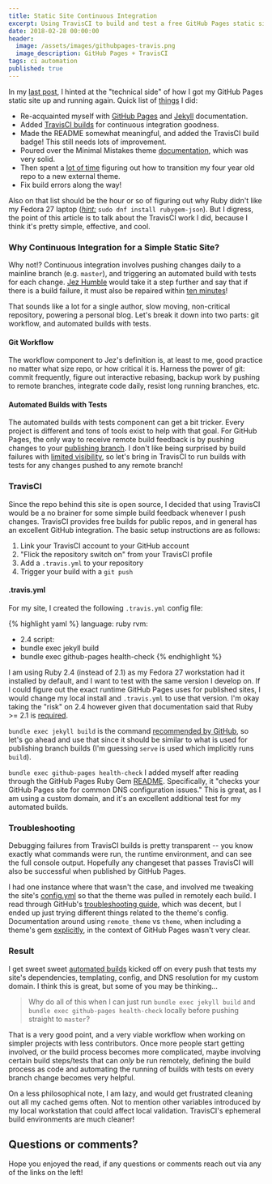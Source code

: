 ```yaml
---
title: Static Site Continuous Integration
excerpt: Using TravisCI to build and test a free GitHub Pages static site
date: 2018-02-28 00:00:00
header:
  image: /assets/images/githubpages-travis.png
  image_description: GitHub Pages + TravisCI
tags: ci automation
published: true
---
```


In my [last post](https://dailyherold.io/2018/01/25/return-of-the-static-site/), I hinted at the "technical side" of how I got my GitHub Pages static site up and running again. Quick list of [things](https://github.com/dailyherold/dailyherold.github.io/compare/9c02c509e2a6b85a7c749248751ede1266d2e6eb...master) I did:

- Re-acquainted myself with [GitHub Pages](https://help.github.com/articles/using-jekyll-as-a-static-site-generator-with-github-pages/) and [Jekyll](https://jekyllrb.com/docs/home/) documentation.
- Added [TravisCI builds](https://travis-ci.com/dailyherold/dailyherold.github.io) for continuous integration goodness.
- Made the README somewhat meaningful, and added the TravisCI build badge! This still needs lots of improvement.
- Poured over the Minimal Mistakes theme [documentation](https://mmistakes.github.io/minimal-mistakes/docs/quick-start-guide/), which was very solid.
- Then spent a [lot of time](https://github.com/dailyherold/dailyherold.github.io/commit/e1ba743f0482d3af5413243c64ff35f3bde7441b) figuring out how to transition my four year old repo to a new external theme.
- Fix build errors along the way!

Also on that list should be the hour or so of figuring out why Ruby didn't like my Fedora 27 laptop (*[hint:](https://twitter.com/dailyherold_/status/953093008035074049)* `sudo dnf install rubygem-json`). But I digress, the point of this article is to talk about the TravisCI work I did, because I think it's pretty simple, effective, and cool. 

### Why Continuous Integration for a Simple Static Site?

Why not!? Continuous integration involves pushing changes daily to a mainline branch (e.g. `master`), and triggering an automated build with tests for each change. [Jez Humble](https://twitter.com/jezhumble) would take it a step further and say that if there is a build failure, it must also be repaired within [ten minutes](https://martinfowler.com/bliki/ContinuousIntegrationCertification.html)!

That sounds like a lot for a single author, slow moving, non-critical repository, powering a personal blog. Let's break it down into two parts: git workflow, and automated builds with tests.

#### Git Workflow

The workflow component to Jez's definition is, at least to me, good practice no matter what size repo, or how critical it is. Harness the power of git: commit frequently, figure out interactive rebasing, backup work by pushing to remote branches, integrate code daily, resist long running branches, etc.

#### Automated Builds with Tests

The automated builds with tests component can get a bit tricker. Every project is different and tons of tools exist to help with that goal. For GitHub Pages, the only way to receive remote build feedback is by pushing changes to your [publishing branch](https://help.github.com/articles/about-github-pages-and-jekyll/). I don't like being surprised by build failures with [limited visibility](https://help.github.com/articles/troubleshooting-github-pages-builds/), so let's bring in TravisCI to run builds with tests for any changes pushed to any remote branch!

### TravisCI

Since the repo behind this site is open source, I decided that using TravisCI would be a no brainer for some simple build feedback whenever I push changes. TravisCI provides free builds for public repos, and in general has an excellent GitHub integration. The basic setup instructions are as follows:

1. Link your TravisCI account to your GitHub account
2. "Flick the repository switch on" from your TravisCI profile
3. Add a `.travis.yml` to your repository
4. Trigger your build with a `git push`


#### .travis.yml

For my site, I created the following `.travis.yml` config file:

{% highlight yaml %}
language: ruby
rvm:
- 2.4
script:
- bundle exec jekyll build
- bundle exec github-pages health-check
{% endhighlight %}

I am using Ruby 2.4 (instead of 2.1) as my Fedora 27 workstation had it installed by default, and I want to test with the same version I develop on. If I could figure out the exact runtime GitHub Pages uses for published sites, I would change my local install and `.travis.yml` to use that version. I'm okay taking the "risk" on 2.4 however given that documentation said that Ruby >= 2.1 is [required](https://help.github.com/articles/setting-up-your-github-pages-site-locally-with-jekyll/#requirements).

`bundle exec jekyll build` is the command [recommended by GitHub](https://help.github.com/articles/viewing-jekyll-build-error-messages/#configuring-a-third-party-service-to-display-jekyll-build-error-messages), so let's go ahead and use that since it should be similar to what is used for publishing branch builds (I'm guessing `serve` is used which implicitly runs `build`).

`bundle exec github-pages health-check` I added myself after reading through the GitHub Pages Ruby Gem [README](https://github.com/github/pages-gem). Specifically, it "checks your GitHub Pages site for common DNS configuration issues." This is great, as I am using a custom domain, and it's an excellent additional test for my automated builds.


### Troubleshooting

Debugging failures from TravisCI builds is pretty transparent -- you know exactly what commands were run, the runtime environment, and can see the full console output. Hopefully any changeset that passes TravisCI will also be successful when published by GitHub Pages.

I had one instance where that wasn't the case, and involved me tweaking the site's [config.yml](https://github.com/dailyherold/dailyherold.github.io/commit/f22047043bbcb7810570b5b8cce625f3260441cf) so that the theme was pulled in remotely each build. I read through GitHub's [troubleshooting guide](https://help.github.com/articles/troubleshooting-github-pages-builds/), which was decent, but I ended up just trying different things related to the theme's config. Documentation around using `remote_theme` vs `theme`, when including a theme's gem [explicitly](https://github.com/dailyherold/dailyherold.github.io/blob/master/Gemfile#L3), in the context of GitHub Pages wasn't very clear.

### Result

I get sweet sweet [automated builds](https://travis-ci.com/dailyherold/dailyherold.github.io/branches) kicked off on every push that tests my site's dependencies, templating, config, and DNS resolution for my custom domain. I think this is great, but some of you may be thinking...

> Why do all of this when I can just run `bundle exec jekyll build` and `bundle exec github-pages health-check` locally before pushing straight to `master`?

That is a very good point, and a very viable workflow when working on simpler projects with less contributors. Once more people start getting involved, or the build process becomes more complicated, maybe involving certain build steps/tests that can _only_ be run remotely, defining the build process as code and automating the running of builds with tests on every branch change becomes very helpful.

On a less philosophical note, I am lazy, and would get frustrated cleaning out all my cached gems often. Not to mention other variables introduced by my local workstation that could affect local validation. TravisCI's ephemeral build environments are much cleaner!


## Questions or comments?

Hope you enjoyed the read, if any questions or comments reach out via any of the links on the left!

